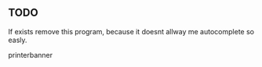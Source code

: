 

## TODO

If exists remove this program, because it doesnt allway me autocomplete so easly.

printerbanner



